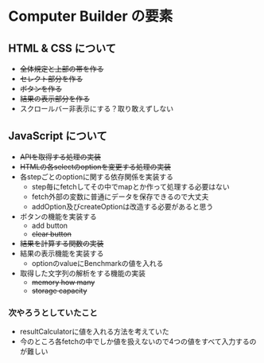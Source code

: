 # Computer Builder の要素

## HTML & CSS について

- ~~全体規定と上部の帯を作る~~
- ~~セレクト部分を作る~~
- ~~ボタンを作る~~
- ~~結果の表示部分を作る~~
- スクロールバー非表示にする？取り敢えずしない

## JavaScript について

- ~~APIを取得する処理の実装~~
- ~~HTMLの各selectのoptionを変更する処理の実装~~
- 各stepごとのoptionに関する依存関係を実装する
  - step毎にfetchしてその中でmapとか作って処理する必要はない
  - fetch外部の変数に普通にデータを保存できるので大丈夫
  - addOption及びcreateOptionは改造する必要があると思う
- ボタンの機能を実装する
  - add button
  - ~~clear button~~
- ~~結果を計算する関数の実装~~
- 結果の表示機能を実装する
  - optionのvalueにBenchmarkの値を入れる
- 取得した文字列の解析をする機能の実装
  - ~~memory how many~~
  - ~~storage capacity~~

### 次やろうとしていたこと

- resultCalculatorに値を入れる方法を考えていた
- 今のところ各fetchの中でしか値を扱えないので4つの値をすべて入力するのが難しい
